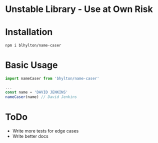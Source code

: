 # Unstable Library - Use at Own Risk

# Installation

```shell
npm i blhylton/name-caser
```

# Basic Usage

```javascript
import nameCaser from 'bhylton/name-caser'

...
const name = 'DAVID JENKINS'
nameCaser(name) // David Jenkins

```

# ToDo

- Write more tests for edge cases
- Write better docs
